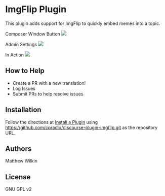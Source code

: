 # ImgFlip Plugin
This plugin adds support for ImgFlip to quickly embed memes into a topic.

Composer Window Button
![](https://raw.githubusercontent.com/cpradio/discourse-plugin-imgflip/master/screenshot-composer.png)

Admin Settings
![](https://raw.githubusercontent.com/cpradio/discourse-plugin-imgflip/master/screenshot-admin-settings.png)

In Action
![](https://raw.githubusercontent.com/cpradio/discourse-plugin-imgflip/master/screenshot-action.gif)

## How to Help

- Create a PR with a new translation!
- Log Issues
- Submit PRs to help resolve issues

## Installation

Follow the directions at [Install a Plugin](https://meta.discourse.org/t/install-a-plugin/19157) using https://github.com/cpradio/discourse-plugin-imgflip.git as the repository URL.

## Authors

Matthew Wilkin

## License

GNU GPL v2
